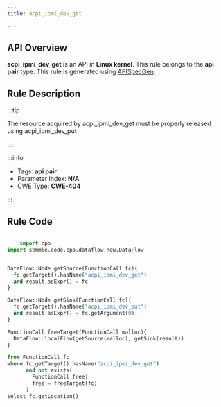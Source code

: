 ```yaml
---
title: acpi_ipmi_dev_get

---
```



## API Overview
**acpi_ipmi_dev_get** is an API in **Linux kernel**. This rule belongs to the **api pair** type. This rule is generated using [APISpecGen](../../tools/APISpecGen).
## Rule Description

:::tip

The resource acquired by acpi_ipmi_dev_get must be properly released using acpi_ipmi_dev_put

:::

:::info

- Tags: **api pair**
- Parameter Index: **N/A**
- CWE Type: **CWE-404**

:::

## Rule Code
```python

    import cpp
import semmle.code.cpp.dataflow.new.DataFlow


DataFlow::Node getSource(FunctionCall fc){
  fc.getTarget().hasName("acpi_ipmi_dev_get")
  and result.asExpr() = fc
}

DataFlow::Node getSink(FunctionCall fc){
  fc.getTarget().hasName("acpi_ipmi_dev_put")
  and result.asExpr() = fc.getArgument(0)
}

FunctionCall freeTarget(FunctionCall malloc){
  DataFlow::localFlow(getSource(malloc), getSink(result))
}

from FunctionCall fc
where fc.getTarget().hasName("acpi_ipmi_dev_get")
      and not exists(
        FunctionCall free| 
        free = freeTarget(fc)
      )
select fc.getLocation()

    
```
